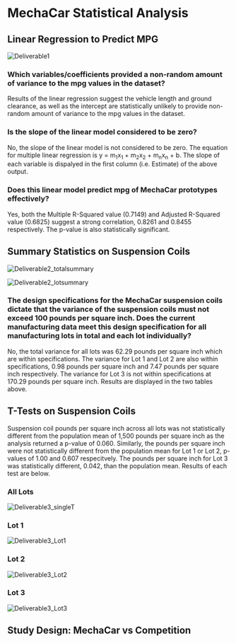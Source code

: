 # MechaCar Statistical Analysis

## Linear Regression to Predict MPG
![Deliverable1](https://user-images.githubusercontent.com/96216947/162291768-0255c63b-bf10-4ea7-b661-4c14fe198e9d.JPG)

### Which variables/coefficients provided a non-random amount of variance to the mpg values in the dataset?
Results of the linear regression suggest the vehicle length and ground clearance, as well as the intercept are statistically unlikely to provide non-random amount of variance to the mpg values in the dataset.
### Is the slope of the linear model considered to be zero?
No, the slope of the linear model is not considered to be zero. The equation for multiple linear regression is y = m<sub>1</sub>x<sub>1</sub> + m<sub>2</sub>x<sub>2</sub> + m<sub>n</sub>x<sub>n</sub> + b. The slope of each variable is dispalyed in the first column (i.e. Estimate) of the above output.
### Does this linear model predict mpg of MechaCar prototypes effectively?
Yes, both the Multiple R-Squared value (0.7149) and Adjusted R-Squared value (0.6825) suggest a strong correlation, 0.8261 and 0.8455 respectively. The p-value is also statistically significant.

## Summary Statistics on Suspension Coils
![Deliverable2_totalsummary](https://user-images.githubusercontent.com/96216947/162302958-09a379be-0ac1-4c8c-b93a-5e3ac3169370.JPG)

![Deliverable2_lotsummary](https://user-images.githubusercontent.com/96216947/162303012-01fdb6c4-c1ce-4c43-9110-255999bd14a5.JPG)

### The design specifications for the MechaCar suspension coils dictate that the variance of the suspension coils must not exceed 100 pounds per square inch. Does the current manufacturing data meet this design specification for all manufacturing lots in total and each lot individually?
No, the total variance for all lots was 62.29 pounds per square inch which are within specifications. The variance for Lot 1 and Lot 2 are also within specifications, 0.98 pounds per square inch and 7.47 pounds per square inch respectively. The variance for Lot 3 is not within specifications at 170.29 pounds per square inch. Results are displayed in the two tables above.

## T-Tests on Suspension Coils
Suspension coil pounds per square inch across all lots was not statistically different from the population mean of 1,500 pounds per square inch as the analysis returned a p-value of 0.060. Similarly, the pounds per square inch were not statistically different from the population mean for Lot 1 or Lot 2, p-values of 1.00 and 0.607 respecitvely. The pounds per square inch for Lot 3 was statistically different, 0.042, than the population mean. Results of each test are below.

### All Lots
![Deliverable3_singleT](https://user-images.githubusercontent.com/96216947/162306664-7ccf26a3-4ad5-44b2-8ca2-193e78c36c24.JPG)
### Lot 1
![Deliverable3_Lot1](https://user-images.githubusercontent.com/96216947/162306749-9a828ef8-132e-4c01-b9c2-f556c62a1990.JPG)
### Lot 2
![Deliverable3_Lot2](https://user-images.githubusercontent.com/96216947/162306822-32aa2382-f148-41aa-a6ae-6adc0bb1d21b.JPG)
### Lot 3
![Deliverable3_Lot3](https://user-images.githubusercontent.com/96216947/162306908-30a2719a-6639-440a-9681-699a4909e0a2.JPG)

## Study Design: MechaCar vs Competition

